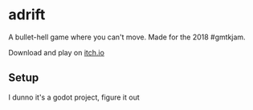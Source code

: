 # adrift
A bullet-hell game where you can't move. Made for the 2018 #gmtkjam.

Download and play on [itch.io](https://bvisness.itch.io/adrift)

## Setup

I dunno it's a godot project, figure it out
